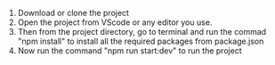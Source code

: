 1. Download or clone the project
2. Open the project from VScode or any editor you use.
3. Then from the project directory, go to terminal and run the commad "npm install" to install all the required packages from package.json
4. Now run the command "npm run start:dev" to run the project

